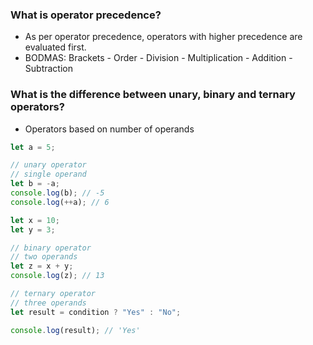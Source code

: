 ### What is operator precedence?

- As per operator precedence, operators with higher precedence are evaluated first.
- BODMAS: Brackets - Order - Division - Multiplication - Addition - Subtraction

### What is the difference between unary, binary and ternary operators?

- Operators based on number of operands

```javascript
let a = 5;

// unary operator
// single operand
let b = -a;
console.log(b); // -5
console.log(++a); // 6
```

```javascript
let x = 10;
let y = 3;

// binary operator
// two operands
let z = x + y;
console.log(z); // 13
```

```javascript
// ternary operator
// three operands
let result = condition ? "Yes" : "No";

console.log(result); // 'Yes'
```
